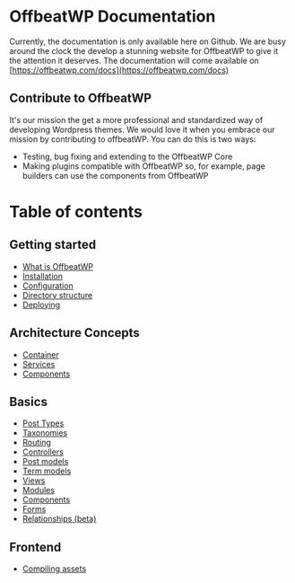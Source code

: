 # OffbeatWP Documentation

Currently, the documentation is only available here on Github. We are busy around the clock the develop a stunning website for OffbeatWP to give it the attention it deserves. The documentation will come available on [https://offbeatwp.com/docs](https://offbeatwp.com/docs)

## Contribute to OffbeatWP

It's our mission the get a more professional and standardized way of developing Wordpress themes. We would love it when you embrace our mission by contributing to offbeatWP. You can do this is two ways:

- Testing, bug fixing and extending to the OffbeatWP Core
- Making plugins compatible with OffbeatWP so, for example, page builders can use the components from OffbeatWP

# Table of contents

## Getting started

- [What is OffbeatWP](getting-started__what-is-offbeatwp.md)
- [Installation](getting-started__installation.md)
- [Configuration](getting-started__configuration.md)
- [Directory structure](getting-started__directory-structure.md)
- [Deploying](getting-started__deploying.md)

## Architecture Concepts

- [Container](architecture-concepts__container.md)
- [Services](architecture-concepts__services.md)
- [Components](architecture-concepts__components.md)

## Basics

- [Post Types](basics__post_types.md)
- [Taxonomies](basics__taxonomies.md)
- [Routing](basics__routing.md)
- [Controllers](basics__controllers.md)
- [Post models](basics__post_models.md)
- [Term models](basics__term_models.md)
- [Views](basics__views.md)
- [Modules](basics__modules.md)
- [Components](basics__components.md)
- [Forms](basics__forms.md)
- [Relationships (beta)](basics__post_models.md#relationships-beta)

## Frontend

- [Compiling assets](frontend__compiling-assets.md)



